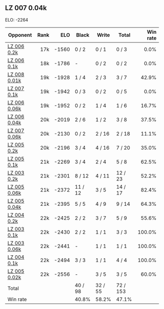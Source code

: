 ## LZ 007 0.04k ##

ELO: -2264

Opponent | Rank | ELO | Black | Write | Total | Win rate
---------|-----:|----:|-------|-------|-------|-------:
[LZ 006 0.2k](LZ%20006%200.2k.md) | 17k | -1560 | 0 / 2 | 0 / 1 | 0 / 3 | 0.0%
[LZ 006 0.1k](LZ%20006%200.1k.md) | 18k | -1786 | - | 0 / 2 | 0 / 2 | 0.0%
[LZ 008 0.01k](LZ%20008%200.01k.md) | 19k | -1928 | 1 / 4 | 2 / 3 | 3 / 7 | 42.9%
[LZ 007 0.1k](LZ%20007%200.1k.md) | 19k | -1942 | 0 / 3 | 0 / 2 | 0 / 5 | 0.0%
[LZ 006 0.06k](LZ%20006%200.06k.md) | 19k | -1952 | 0 / 2 | 1 / 4 | 1 / 6 | 16.7%
[LZ 006 0.04k](LZ%20006%200.04k.md) | 20k | -2019 | 2 / 6 | 1 / 2 | 3 / 8 | 37.5%
[LZ 007 0.06k](LZ%20007%200.06k.md) | 20k | -2130 | 0 / 2 | 2 / 16 | 2 / 18 | 11.1%
[LZ 005 0.2k](LZ%20005%200.2k.md) | 20k | -2196 | 3 / 4 | 4 / 16 | 7 / 20 | 35.0%
[LZ 005 0.1k](LZ%20005%200.1k.md) | 21k | -2269 | 3 / 4 | 2 / 4 | 5 / 8 | 62.5%
[LZ 003 0.2k](LZ%20003%200.2k.md) | 21k | -2301 | 8 / 12 | 4 / 11 | 12 / 23 | 52.2%
[LZ 005 0.06k](LZ%20005%200.06k.md) | 21k | -2372 | 11 / 12 | 3 / 5 | 14 / 17 | 82.4%
[LZ 005 0.04k](LZ%20005%200.04k.md) | 21k | -2395 | 5 / 5 | 4 / 9 | 9 / 14 | 64.3%
[LZ 004 0.2k](LZ%20004%200.2k.md) | 22k | -2425 | 2 / 2 | 3 / 7 | 5 / 9 | 55.6%
[LZ 003 0.1k](LZ%20003%200.1k.md) | 22k | -2430 | 2 / 2 | 1 / 1 | 3 / 3 | 100.0%
[LZ 003 0.06k](LZ%20003%200.06k.md) | 22k | -2441 | - | 1 / 1 | 1 / 1 | 100.0%
[LZ 004 0.1k](LZ%20004%200.1k.md) | 22k | -2494 | 3 / 3 | 1 / 1 | 4 / 4 | 100.0%
[LZ 005 0.02k](LZ%20005%200.02k.md) | 22k | -2556 | - | 3 / 5 | 3 / 5 | 60.0%
Total | | | 40 / 98 | 32 / 55 | 72 / 153 | 
Win rate| | | 40.8% | 58.2% | 47.1% | 

